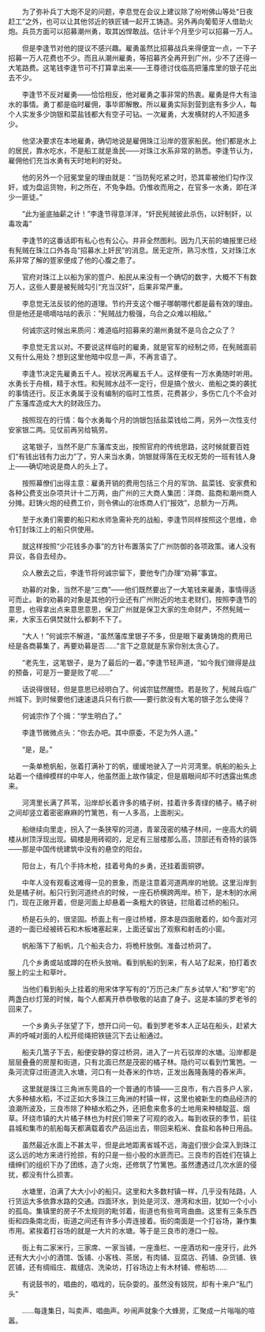 　　为了弥补兵丁大炮不足的问题，李息觉在会议上建议除了吩咐佛山等处“日夜赶工”之外，也可以让其他邻近的铁匠铺一起开工铸造。另外再向葡萄牙人借助火炮。兵员方面可以招募潮州勇，取其凶悍敢战。估计半个月至少可以招募一万人。

　　但是李逢节对他的提议不感兴趣。雇勇虽然比招募战兵来得便宜一点，一下子招募一万人花费也不少。而且从潮州雇勇，等招募齐全再开到广州，少不了还得一大笔路费。这笔钱李逢节可不打算拿出来——王尊德讨伐临高把藩库里的银子花出去不少。

　　李逢节不反对雇勇——恰恰相反，他对雇勇之事非常的热衷。雇勇是件大有油水的事情。勇丁都是临时雇佣，事毕即解散。所以雇勇实际到营到底有多少人，每个人实发多少饷银和菜盐钱都大有空子可钻。一次雇勇，大发横财的人不知道多少。

　　他坚决要求在本地雇勇，确切地说是雇佣珠江沿岸的疍家船民。他们都是水上的居民，靠水吃水，不是船工就是渔民——对珠江水系非常的熟悉。李逢节认为，雇佣他们充当水勇有天时地利的好处。

　　他的另外一个冠冕堂皇的理由就是：“当防髡吃紧之时，恐其辈被他们勾作汉奸，或为盘运货物，利之所在，不免争趋。仍惟收而用之，在官多一水勇，即在洋少一匪徒。”

　　“此为釜底抽薪之计！”李逢节得意洋洋，“奸民髡贼彼此杀伤，以奸制奸，以毒攻毒”

　　李逢节的这番话即有私心也有公心。并非全然图利。因为几天前的塘报里已经有髡贼在珠江口外各岛“招募水上奸民”的消息。居无定所，熟习水性，又对珠江水系非常了解的疍家便成了他的心腹之患了。

　　官府对珠江上以船为家的疍户、船民从来没有一个确切的数字，大概不下有数万人，这些人要是被髡贼勾引“充当汉奸”，后果非常严重。

　　李息觉无法反驳的他的道理。节约开支这个帽子哪朝哪代都是最有效的理由。但是他还是嘀嘀咕咕的表示：“髡贼战力极强，乌合之众难以相敌。”

　　何诚宗这时候出来质问：难道临时招募来的潮州勇就不是乌合之众了？

　　李息觉无言以对。不要说这样临时的雇勇，就是官军的经制之师，在髡贼面前又有什么用处？想到这里他暗中叹息一声，不再言语了。

　　李逢节决定先雇勇五千人。视状况再雇五千人。这样便有一万水勇随时听用。水勇长于舟楫，精于水性。和髡贼水战不一定行，但是搞个放火、凿船之类的袭扰的事情还行。反正水勇属于没有编制的临时工性质，花费甚少，多伤亡几个不会对广东藩库造成大大的财政压力。

　　按照现在的行情：每个水勇每个月的饷银包括盐菜钱给二两，另外一次性支付安家银二两。见仗前再另给犒劳。

　　这笔银子，当然不是广东藩库支出，按照官府的传统思路，这时候就要百姓们“有钱出钱有力出力”了，穷人来当水勇，饷银就得落在无权无势的一班有钱人身上——确切地说是商人的头上了。

　　按照幕僚们出得主意：雇勇开销的费用包括三个月的军饷、盐菜钱、安家费和各种公费支出杂项共计十二万两，由广州的三大商人集团：洋商、盐商和潮州商人分摊。赶铸火炮的经费工价，则令佛山的冶炼商人们“报效”，总额为一万两。

　　至于水勇们需要的船只和水师急需补充的战船，李逢节同样按照这个思维，命令钉封珠江上的船只供使用。

　　就这样按照“少花钱多办事”的方针布置落实了广州防御的各项政策。诸人没有异议，各自去经办。

　　众人散去之后，李逢节将何诚宗留下，要他专门办理“劝募”事宜。

　　劝募的对象，当然不是“三商”——他们既然要出了一大笔钱来雇勇，事情得适可而止。新的劝募的对象是其他的行业还有广州附近的地主老财们，按照李逢节的意思，也得拿出点来意思意思，保卫广州就是保卫大家的生命财产，不然髡贼一来，大家玉石俱焚就什么都剩不下了。

　　“大人！”何诚宗不解道，“虽然藩库里银子不多，但是眼下雇勇铸炮的费用已经是各商募集了，再要劝募是否……”言下之意就是东家你别太贪心了。

　　“老先生，这笔银子，是为了最后的一着。”李逢节轻声道，“如今我们做得是战的预备，可是万一要是败了呢……”

　　话说得很轻，但是意思已经明白了。何诚宗猛然醒悟。若是败了，髡贼兵临广州城下。到时候要他们速速退兵只有行款——要行款没有大笔的银子怎么使得？

　　何诚宗作了个揖：“学生明白了。”

　　李逢节微微点头：“你去办吧。其中原委，不足为外人道。”

　　“是，是。”

　　一条单桅帆船，张着打满补丁的帆，缓缓地驶入了一片河湾里。帆船的船头上站着一个缙绅模样的中年人，他虽然面上故作镇定，但是眉眼间却不时透露出焦虑来。

　　河湾里长满了芦苇，沿岸却长着许多的橘子树，挂着许多青绿的橘子。橘子树之间却竖立着密密麻麻的竹篱笆，有一人多高，上面削尖。

　　船继续向里走，拐入了一条狭窄的河道，青翠茂密的橘子林间，一座高大的碉楼从树顶浮现出现。碉楼是用砖砌的，足足有三层楼那么高，顶部还有奇特的装饰——那是中国传统建筑中没有的悬空的阳台。

　　阳台上，有几个手持木枪，挂着号角的乡勇，还挂着面铜锣。

　　中年人没有观看这难得一见的景象，而是注意着河道两岸的地貌。这里沿岸到处是橘子树。船只行到河道终点的时候，一座石桥横跨两岸。桥下，是木制的水闸门，现在正敞开着，但是河面上却悬着一条粗大的铁链，拦阻着过桥的船只。

　　桥是石头的，很坚固。桥面上有一座过桥楼，原本是四面敞着的，如今面对河道的一面已经被砖石和木板堵塞起来，上面还留出了观察和射击的小窗。

　　帆船落下了船帆，几个船夫合力，将桅杆放倒。准备过桥洞了。

　　几个乡勇或站或蹲的在桥头放哨。看到帆船的到来，有人站了起来，拍打着衣服上的尘土和草叶。

　　当他们看到船头上挂着的用宋体字写有的“万历己未广东乡试举人”和“罗宅”的两盏白纱灯笼的时候，每个人都离开恭恭敬敬的站直了身子。这是本镇的罗老爷的回来了。

　　一个乡勇头子张望了下，想开口问一句。看到罗老爷本人正站在船头，赶紧大声的呼喊对面的人松开缆绳把铁链沉下去让船通过。

　　船夫几篙子下去，船便安静的穿过桥洞，进入了一片石驳岸的水塘。沿岸都是层层叠叠的房屋和街道，只有北面已然是茂密的橘子林。隐约可以看到竹篱笆。一条河流穿过街道流入水塘，河口有一处舂米的作坊，正发出轰隆轰隆的舂米声。

　　这里就是珠江三角洲东莞县的一个普通的市镇——三良市，有六百多户人家，大多种植水稻，不过正如大多珠江三角洲的村镇一样，这里也被新生的商品经济的浪潮所波及，三良市除了种植水稻之外，还把愈来愈多的土地用来种植靛蓝、烟草。环绕市镇的大片橘子林也为村民们带来了可观的收入。每到收获的季节，前往县城和集市的航船每天都满载着农产品运出去，带回来稻米、食盐和各种日用品。

　　虽然最近水面上不甚太平，但是此地距离省城不远，海盗们很少会深入到珠江这么远的地方来进行抢掠，有的只是一些小股的水匪而已。三良市的百姓们在镇上缙绅们的组织下办了团练，造了火炮，还修筑了竹篱笆。虽然遭遇过几次水匪的侵扰，都没有什么损害。

　　水塘里，泊满了大大小小的船只。这里和大多数村镇一样，几乎没有陆路，人行货运大多依靠水路的交通。四面环水，到处是河汊、港湾和水田，犹如一个小小的孤岛。集镇里的房子不太规则的毗邻着，街道也有些弯弯曲曲。这里有三条东西街和四条南北街，街道之间还有许多小弄连接着。街的南面是一个打谷场，兼作集市用。紧挨着打谷场的就是一大片的水塘。等于是三良市的港口一般。

　　街上有二家米行，三家席、一家当铺，一座渔栏、一座酒坊和一座牙行，此外还有大大小小的酒馆、饭铺、小客栈、茶居，有肉铺、豆腐店、药铺、杂货铺、铁匠铺，还有绸缎庄、裁缝店、洗染坊，打谷场边上有木材铺、修船坊……

　　有说鼓书的，唱曲的，唱戏的，玩杂耍的。虽然没有妓院，却有十来户“私门头”

　　……每逢集日，叫卖声、唱曲声。吵闹声就象个大蜂房，汇聚成一片嗡嗡的喧嚣。
